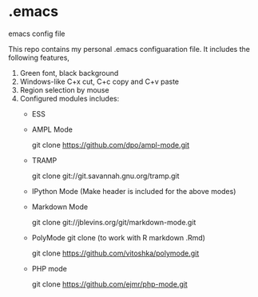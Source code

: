 .emacs
======

emacs config file

This repo contains my personal .emacs configuaration file. It includes the following features,


1. Green font, black background
2. Windows-like C+x cut, C+c copy and C+v paste
3. Region selection by mouse
4. Configured modules includes:
   - ESS
   - AMPL Mode

     git clone https://github.com/dpo/ampl-mode.git

   - TRAMP

     git clone git://git.savannah.gnu.org/tramp.git

   - IPython Mode (Make header is included for the above modes)

   - Markdown Mode  

     git clone git://jblevins.org/git/markdown-mode.git

   - PolyMode git clone (to work with R markdown .Rmd)

     git clone https://github.com/vitoshka/polymode.git

   - PHP mode

     git clone https://github.com/ejmr/php-mode.git
